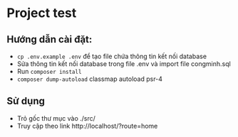 # Project test
## Hướng dẫn cài đặt:
- ```cp .env.example .env``` để tạo file chứa thông tin kết nối database
- Sửa thông tin kết nối database trong file .env và import file congminh.sql
- Run ``` composer install ```
- ``` composer dump-autoload ``` classmap autoload psr-4

## Sử dụng
- Trỏ gốc thư mục vào ./src/
- Truy cập theo link http://localhost/?route=home
